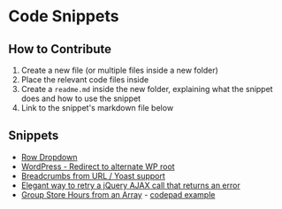 # Code Snippets

## How to Contribute

1. Create a new file (or multiple files inside a new folder)
2. Place the relevant code files inside
3. Create a `readme.md` inside the new folder, explaining what the snippet does and how to use the snippet
4. Link to the snippet's markdown file below

## Snippets
- [Row Dropdown](row-dropdown/)
- [WordPress - Redirect to alternate WP root](wp-root.php)
- [Breadcrumbs from URL / Yoast support](breadcrumbs-from-url.md)
- [Elegant way to retry a jQuery AJAX call that returns an error](elegant-ajax.md)
- [Group Store Hours from an Array](store-hours.php) - [codepad example](http://codepad.org/rZRsQaOl)
